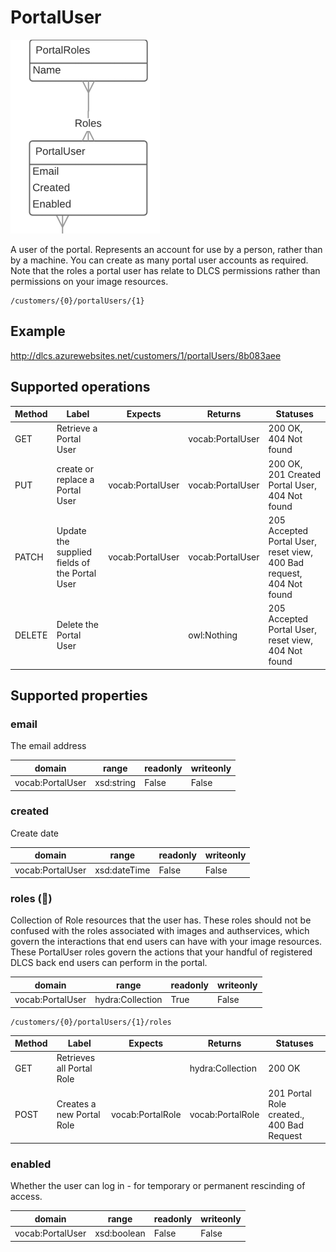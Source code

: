 # PortalUser

![](portaluserandrole.png)

A user of the portal. Represents an account for use by a person, rather than by a machine. You can create as many portal user accounts as required. Note that the roles a portal user has relate to DLCS permissions rather than permissions on your image resources.


```
/customers/{0}/portalUsers/{1}
```

## Example

http://dlcs.azurewebsites.net/customers/1/portalUsers/8b083aee

## Supported operations


| Method | Label                                         | Expects          | Returns          | Statuses                                                             |
|--------|-----------------------------------------------|------------------|------------------|----------------------------------------------------------------------|
| GET    | Retrieve a Portal User                        |                  | vocab:PortalUser | 200 OK, 404 Not found                                                |
| PUT    | create or replace a Portal User               | vocab:PortalUser | vocab:PortalUser | 200 OK, 201 Created Portal User, 404 Not found                       |
| PATCH  | Update the supplied fields of the Portal User | vocab:PortalUser | vocab:PortalUser | 205 Accepted Portal User, reset view, 400 Bad request, 404 Not found |
| DELETE | Delete the Portal User                        |                  | owl:Nothing      | 205 Accepted Portal User, reset view, 404 Not found                  |


## Supported properties


### email

The email address


| domain           | range      | readonly | writeonly |
|------------------|------------|----------|-----------|
| vocab:PortalUser | xsd:string | False    | False     |


### created

Create date


| domain           | range        | readonly | writeonly |
|------------------|--------------|----------|-----------|
| vocab:PortalUser | xsd:dateTime | False    | False     |


### roles (🔗)

Collection of Role resources that the user has. These roles should not be confused with the roles associated with images and authservices, which govern the interactions that end users can have with your image resources. These PortalUser roles govern the actions that your handful of registered DLCS back end users can perform in the portal. 


| domain           | range            | readonly | writeonly |
|------------------|------------------|----------|-----------|
| vocab:PortalUser | hydra:Collection | True     | False     |


```
/customers/{0}/portalUsers/{1}/roles
```


| Method | Label                     | Expects          | Returns          | Statuses                                  |
|--------|---------------------------|------------------|------------------|-------------------------------------------|
| GET    | Retrieves all Portal Role |                  | hydra:Collection | 200 OK                                    |
| POST   | Creates a new Portal Role | vocab:PortalRole | vocab:PortalRole | 201 Portal Role created., 400 Bad Request |


### enabled

Whether the user can log in - for temporary or permanent rescinding of access.


| domain           | range       | readonly | writeonly |
|------------------|-------------|----------|-----------|
| vocab:PortalUser | xsd:boolean | False    | False     |

